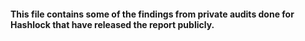 #### This file contains some of the findings from private audits done for Hashlock that have released the report publicly.
